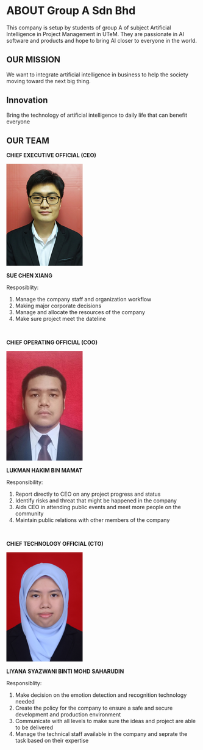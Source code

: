 # ABOUT Group A Sdn Bhd
This company is setup by students of group A of subject Artificial Intelligence in Project Management in UTeM. They are passionate in AI software and products and hope to bring AI closer to everyone in the world.

## OUR MISSION
We want to integrate artificial intelligence in business to help the society moving toward the next big thing.

## Innovation
Bring the technology of artificial intelligence to daily life that can benefit everyone

## OUR TEAM
**CHIEF EXECUTIVE OFFICIAL (CEO)**

<img src="assets/chen_xiang.jpg" width="200" height="auto" />

**SUE CHEN XIANG**

Resposiblity:
1. Manage the company staff and organization workflow
2. Making major corporate decisions 
3. Manage and allocate the resources of the company
4. Make sure project meet the dateline

<br>

**CHIEF OPERATING OFFICIAL (COO)**

<img src="assets/lukman.jpg" width="200" height="auto" />

**LUKMAN HAKIM BIN MAMAT**

Responsibility:
1. Report directly to CEO on any project progress and status
2. Identify risks and threat that might be happened in the company
3. Aids CEO in attending public events and meet more people on the community
4. Maintain public relations with other members of the company

<br>

**CHIEF TECHNOLOGY OFFICIAL (CTO)**

<img src="assets/liyana.jpg" width="200" height="auto" />

**LIYANA SYAZWANI BINTI MOHD SAHARUDIN**

Responsiblity:
1. Make decision on the emotion detection and recognition technology needed
2. Create the policy for the company to ensure a safe and secure development and production environment
3. Communicate with all levels to make sure the ideas and project are able to be delivered
4. Manage the technical staff available in the company and seprate the task based on their expertise
